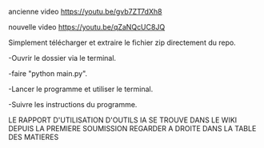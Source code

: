 ancienne video
https://youtu.be/gvb7ZT7dXh8

nouvelle video
https://youtu.be/qZaNQcUC8JQ


Simplement télécharger et extraire le fichier zip directement du repo.

-Ouvrir le dossier via le terminal.

-faire "python main.py".

-Lancer le programme et utiliser le terminal.

-Suivre les instructions du programme.

LE RAPPORT D'UTILISATION D'OUTILS IA SE TROUVE DANS LE WIKI DEPUIS LA PREMIERE SOUMISSION
REGARDER A DROITE DANS LA TABLE DES MATIERES
